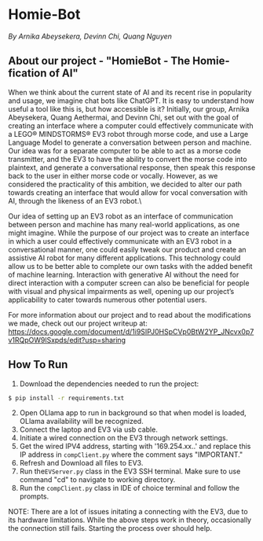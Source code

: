 # Homie-Bot

*By Arnika Abeysekera, Devinn Chi, Quang Nguyen*


## About our project - "HomieBot - The Homie-fication of AI"

When we think about the current state of AI and its recent rise in popularity and usage, we imagine chat bots like ChatGPT. It is easy to understand how useful a tool like this is, but how accessible is it? Initially, our group, Arnika Abeysekera, Quang Aethermai, and Devinn Chi, set out with the goal of creating an interface where a computer could effectively communicate with a LEGO® MINDSTORMS® EV3 robot through morse code, and use a Large Language Model to generate a conversation between person and machine. Our idea was for a separate computer to be able to act as a morse code transmitter, and the EV3 to have the ability to convert the morse code into plaintext, and generate a conversational response, then speak this response back to the user in either morse code or vocally. However, as we considered the practicality of this ambition, we decided to alter our path towards creating an interface that would allow for vocal conversation with AI, through the likeness of an EV3 robot.\

Our idea of setting up an EV3 robot as an interface of communication between person and machine has many real-world applications, as one might imagine. While the purpose of our project was to create an interface in which a user could effectively communicate with an EV3 robot in a conversational manner, one could easily tweak our product and create an assistive AI robot for many different applications. This technology could allow us to be better able to complete our own tasks with the added benefit of machine learning. 
Interaction with generative AI without the need for direct interaction with a computer screen can also be beneficial for people with visual and physical impairments as well, opening up our project’s applicability to cater towards numerous other potential users.


For more information about our project and to read about the modifications we made, check out our project writeup at: 
https://docs.google.com/document/d/1i9SIPJ0HSpCVp0BtW2YP_JNcvx0p7v1RQpOW9lSxpds/edit?usp=sharing


## How To Run

1. Download the dependencies needed to run the project:
```bash
$ pip install -r requirements.txt
```
2. Open OLlama app to run in background so that when model is loaded, OLlama availability will be recognized.
3. Connect the laptop and EV3 via usb cable. 
4. Initiate a wired connection on the EV3 through network settings. 
5. Get the wired IPV4 address, starting with '169.254.xx..' and replace this IP address in `compClient.py` where the comment says "IMPORTANT."
6. Refresh and Download all files to EV3. 
7. Run the`EVServer.py` class in the EV3 SSH terminal. Make sure to use command "cd" to navigate to working directory.
8. Run the `compClient.py` class in IDE of choice terminal and follow the prompts. 

NOTE: There are a lot of issues initating a connecting with the EV3, due to its hardware limitations. While the above steps work in theory, occasionally the connection still fails. Starting the process over should help. 